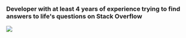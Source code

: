 ### Developer with at least 4 years of experience trying to find answers to life's questions on Stack Overflow

<img src="https://github-readme-stats.vercel.app/api?username=Dinoattitude&&show_icons=true&title_color=927ea3&icon_color=da6c77&text_color=e8a287&bg_color=365875">
